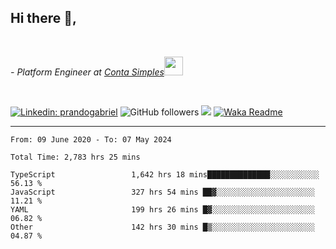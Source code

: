 <h2>Hi there  👋,</h2> </br>

<p><em>- Platform Engineer at <a href="https://contasimples.com">Conta Simples</a><img src="https://media.giphy.com/media/WUlplcMpOCEmTGBtBW/giphy.gif" width="30"> 
</em></p></br>


[![Linkedin: prandogabriel](https://img.shields.io/badge/-prandogabriel-blue?style=flat-square&logo=Linkedin&logoColor=white&link=https://www.linkedin.com/in/prandogabriel/)](https://www.linkedin.com/in/prandogabriel)
![GitHub followers](https://img.shields.io/github/followers/prandogabriel?label=Follow&style=social)
![](https://visitor-badge.glitch.me/badge?page_id=prandogabriel.prandogabriel)
[![Waka Readme](https://github.com/prandogabriel/prandogabriel/actions/workflows/update-stats.yml.yml/badge.svg)](https://github.com/prandogabriel/prandogabriel/actions/workflows/update-stats.yml.yml)

---

<!--START_SECTION:waka-->

```golang
From: 09 June 2020 - To: 07 May 2024

Total Time: 2,783 hrs 25 mins

TypeScript                 1,642 hrs 18 mins██████████████░░░░░░░░░░░   56.13 %
JavaScript                 327 hrs 54 mins ██▓░░░░░░░░░░░░░░░░░░░░░░   11.21 %
YAML                       199 hrs 26 mins █▓░░░░░░░░░░░░░░░░░░░░░░░   06.82 %
Other                      142 hrs 30 mins █▒░░░░░░░░░░░░░░░░░░░░░░░   04.87 %
```

<!--END_SECTION:waka-->
